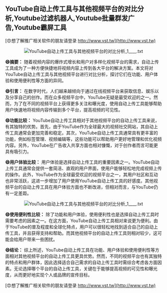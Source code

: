 ## **YouTube自动上传工具与其他视频平台的对比分析,Youtube过滤机器人,Youtube批量群发广告,Youtube霸屏工具**

[😍想了解推广相关软件的朋友请登录 http://www.vst.tw](http://www.vst.tw)

 <center><img src="https://vst.tw/MP4/tuiguang/png/7.png" alt="YouTube自动上传工具与其他视频平台的对比分析_1____.txt"></center>

**😄摘要：**
随着视频内容的爆炸式增长和用户对多样化视频平台的需求，自动上传工具成为了一种方便快捷地将视频内容上传到各大平台的解决方案。本文将对YouTube自动上传工具与其他视频平台进行对比分析，探讨它们在功能、用户体验和使用便利性等方面的异同。

**😄引言：**
在数字时代，人们越来越倾向于通过在线视频平台来获取信息、娱乐以及分享自己的创作。而在众多视频平台中，YouTube无疑是最受欢迎的之一。然而，为了在不同的视频平台上获得更多关注和曝光度，使用自动上传工具能够帮助用户快速地将视频内容传输到多个平台，提高视频的可见性。

**😄功能比较：**
YouTube自动上传工具相对于其他视频平台的自动上传工具来说，有其独特的优势。首先，由于YouTube作为全球最大的视频社交网站，其自动上传工具通常会更加完善和稳定。其次，YouTube自动上传工具通常具有更丰富的功能，例如标签管理、视频编辑等，这些功能可以帮助用户更好地管理和优化视频内容。另外，YouTube在广告收入共享方面也相对慷慨，对于创作者而言可能更具有吸引力。

**😄用户体验比较：**
用户体验是选择自动上传工具的重要因素之一。YouTube自动上传工具通常会提供一套简洁、直观的用户界面，使用户能够轻松地完成视频上传的操作。此外，YouTube作为全球最受欢迎的视频平台之一，其用户社区和互动也非常活跃，这进一步增加了用户使用YouTube自动上传工具的好感度。其他视频平台的自动上传工具在用户体验方面也不断改进，但相对而言，与YouTube仍有一定差距。

 <center><img src="https://vst.tw/MP4/tuiguang/png/8.png" alt="YouTube自动上传工具与其他视频平台的对比分析_1____.txt"></center>

**😄使用便利性比较：**
除了功能和用户体验，使用便利性也是选择自动上传工具时需要考虑的因素之一。在这方面，YouTube自动上传工具相对来说更为便利。由于YouTube的普及程度和全球化特点，用户可以很轻松地找到适合自己的自动上传工具，并且获得支持和帮助。而其他视频平台的自动上传工具则相对较少，这可能会给用户带来一些困扰。

**😄结论：**
综上所述，YouTube自动上传工具在功能、用户体验和使用便利性等方面相对其他视频平台的自动上传工具更具优势。然而，不同的视频平台也有其独特的特点和用户群体，因此选择适合自己需求的自动上传工具时需综合考虑各方面因素。无论选择哪个平台的自动上传工具，关键在于能够提高视频的可见性和曝光度，从而更好地实现个人或品牌的宣传目标。

[😍想了解推广相关软件的朋友请登录 http://www.vst.tw](http://www.vst.tw)



